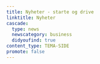 ```yaml
---
title: Nyheter - starte og drive
linktitle: Nyheter
cascade:
  type: news
  newscategory: business
  didyoufind: true
content_type: TEMA-SIDE
promote: false
---
```

